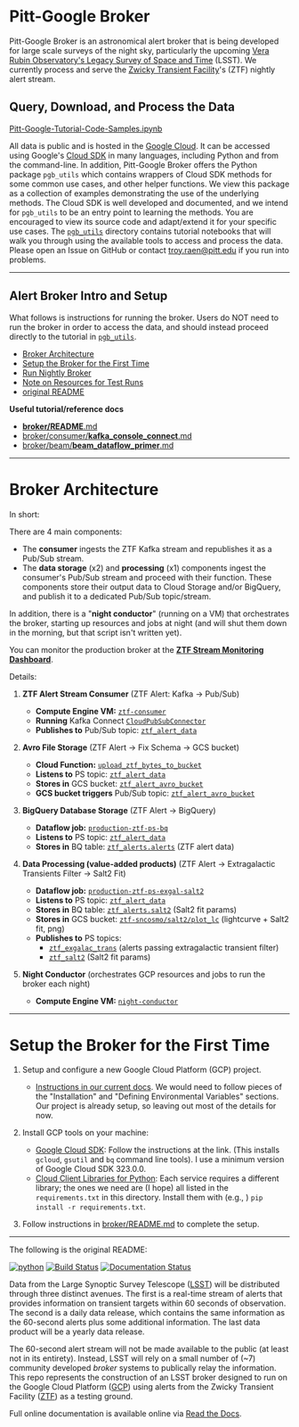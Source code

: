 # Pitt-Google Broker

Pitt-Google Broker is an astronomical alert broker that is being developed for large scale surveys of the night sky, particularly the upcoming [Vera Rubin Observatory's Legacy Survey of Space and Time](https://www.lsst.org/) (LSST).
We currently process and serve the [Zwicky Transient Facility](https://www.ztf.caltech.edu/)'s (ZTF) nightly alert stream.

## Query, Download, and Process the Data

[Pitt-Google-Tutorial-Code-Samples.ipynb](pgb_utils/tutorials/Pitt-Google-Tutorial-Code-Samples.ipynb)

All data is public and is hosted in the [Google Cloud](https://cloud.google.com/).
It can be accessed using Google's [Cloud SDK](https://cloud.google.com/sdk) in many languages, including Python and from the command-line.
In addition, Pitt-Google Broker offers the Python package `pgb_utils` which contains wrappers of Cloud SDK methods for some common use cases, and other helper functions.
We view this package as a collection of examples demonstrating the use of the underlying methods.
The Cloud SDK is well developed and documented, and we intend for `pgb_utils` to be an entry point to learning the methods.
You are encouraged to view its source code and adapt/extend it for your specific use cases.
The [`pgb_utils`](pgb_utils) directory contains tutorial notebooks that will walk you through using the available tools to access and process the data.
Please open an Issue on GitHub or contact troy.raen@pitt.edu if you run into problems.

---
## Alert Broker Intro and Setup

What follows is instructions for running the broker. Users do NOT need to run the broker in order to access the data, and should instead proceed directly to the tutorial in [`pgb_utils`](pgb_utils).

- [Broker Architecture](#broker-architecture)
- [Setup the Broker for the First Time](#setup-the-broker-for-the-first-time)
- [Run Nightly Broker](#run-nightly-broker)
- [Note on Resources for Test Runs](#note-on-resources-for-test-runs)
- [original README](#ogread)

__Useful tutorial/reference docs__
- [__broker/README__.md](broker/README.md)
- [broker/consumer/__kafka_console_connect__.md](broker/consumer/kafka_console_connect.md)
- [broker/beam/__beam_dataflow_primer__.md](broker/beam/beam_dataflow_primer.md)

---

# Broker Architecture
<!-- fs -->
In short:

There are 4 main components:
- The __consumer__ ingests the ZTF Kafka stream and republishes it as a Pub/Sub stream.
- The __data storage__ (x2) and __processing__ (x1) components ingest the consumer's Pub/Sub stream and proceed with their function. These components store their output data to Cloud Storage and/or BigQuery, and publish it to a dedicated Pub/Sub topic/stream.

In addition, there is a "__night conductor__" (running on a VM) that
orchestrates the broker,
starting up resources and jobs at night (and will shut them down in the morning, but that script isn't written yet).

You can monitor the production broker at the [__ZTF Stream Monitoring Dashboard__](https://console.cloud.google.com/monitoring/dashboards/builder/d8b7db8b-c875-4b93-8b31-d9f427f0c761?project=ardent-cycling-243415&dashboardBuilderState=%257B%2522editModeEnabled%2522:false%257D&timeDomain=1w).

Details:

1. __ZTF Alert Stream Consumer__ (ZTF Alert: Kafka -> Pub/Sub)
    - __Compute Engine VM:__  [`ztf-consumer`](https://console.cloud.google.com/compute/instancesMonitoringDetail/zones/us-central1-a/instances/ztf-consumer?project=ardent-cycling-243415&tab=monitoring&duration=PT1H)
    - __Running__  Kafka Connect [`CloudPubSubConnector`](https://github.com/GoogleCloudPlatform/pubsub/tree/master/kafka-connector)
    - __Publishes to__ Pub/Sub topic:  [`ztf_alert_data`](https://console.cloud.google.com/cloudpubsub/topic/detail/ztf_alert_data?project=ardent-cycling-243415)

2. __Avro File Storage__ (ZTF Alert -> Fix Schema -> GCS bucket)
    - __Cloud Function:__
 [`upload_ztf_bytes_to_bucket`](https://console.cloud.google.com/functions/details/us-central1/upload_ztf_bytes_to_bucket?project=ardent-cycling-243415&pageState=%28%22functionsDetailsCharts%22:%28%22groupValue%22:%22P1D%22,%22customValue%22:null%29%29)
    - __Listens to__ PS topic: [`ztf_alert_data`](https://console.cloud.google.com/cloudpubsub/topic/detail/ztf_alert_data?project=ardent-cycling-243415)
    - __Stores in__ GCS bucket: [`ztf_alert_avro_bucket`](https://console.cloud.google.com/storage/browser/ardent-cycling-243415_ztf_alert_avro_bucket;tab=objects?forceOnBucketsSortingFiltering=false&project=ardent-cycling-243415&prefix=&forceOnObjectsSortingFiltering=false)
    - __GCS bucket triggers__ Pub/Sub topic: [`ztf_alert_avro_bucket`](https://console.cloud.google.com/cloudpubsub/topic/detail/ztf_alert_avro_bucket?project=ardent-cycling-243415)

3. __BigQuery Database Storage__ (ZTF Alert -> BigQuery)
    - __Dataflow job:__ [`production-ztf-ps-bq`](https://console.cloud.google.com/dataflow/jobs?project=ardent-cycling-243415)
    - __Listens to__ PS topic: [`ztf_alert_data`](https://console.cloud.google.com/cloudpubsub/topic/detail/ztf_alert_data?project=ardent-cycling-243415)
    - __Stores in__ BQ table: [`ztf_alerts.alerts`](https://console.cloud.google.com/bigquery?project=ardent-cycling-243415) (ZTF alert data)

4. __Data Processing (value-added products)__ (ZTF Alert -> Extragalactic Transients Filter -> Salt2 Fit)
    - __Dataflow job:__ [`production-ztf-ps-exgal-salt2`](https://console.cloud.google.com/dataflow/jobs?project=ardent-cycling-243415)
    - __Listens to__ PS topic: [`ztf_alert_data`](https://console.cloud.google.com/cloudpubsub/topic/detail/ztf_alert_data?project=ardent-cycling-243415)
    - __Stores in__ BQ table: [`ztf_alerts.salt2`](https://console.cloud.google.com/bigquery?project=ardent-cycling-243415) (Salt2 fit params)
    - __Stores in__ GCS bucket: [`ztf-sncosmo/salt2/plot_lc`](https://console.cloud.google.com/storage/browser/ardent-cycling-243415_ztf-sncosmo/salt2/plot_lc?pageState=%28%22StorageObjectListTable%22:%28%22f%22:%22%255B%255D%22%29%29&project=ardent-cycling-243415&prefix=&forceOnObjectsSortingFiltering=false) (lightcurve + Salt2 fit, png)
    - __Publishes to__ PS topics:
        - [ `ztf_exgalac_trans`](https://console.cloud.google.com/cloudpubsub/topic/detail/ztf_exgalac_trans?project=ardent-cycling-243415) (alerts passing extragalactic transient filter)
        - [`ztf_salt2`](https://console.cloud.google.com/cloudpubsub/topic/detail/ztf_salt2?project=ardent-cycling-243415) (Salt2 fit params)

5. __Night Conductor__ (orchestrates GCP resources and jobs to run the broker each night)
    - __Compute Engine VM:__  [`night-conductor`](https://console.cloud.google.com/compute/instancesDetail/zones/us-central1-a/instances/night-conductor?tab=details&project=ardent-cycling-243415)

<!-- fe Broker Architecture -->

---

# Setup the Broker for the First Time
<!-- fs -->
1. Setup and configure a new Google Cloud Platform (GCP) project.
    - [Instructions in our current docs](https://pitt-broker.readthedocs.io/en/latest/installation_setup/installation.html). We would need to follow pieces of the "Installation" and "Defining Environmental Variables" sections. Our project is already setup, so leaving out most of the details for now.

2. Install GCP tools on your machine:
    - [Google Cloud SDK](https://cloud.google.com/sdk/docs/install): Follow the instructions at the link. (This installs `gcloud`, `gsutil` and `bq` command line tools). I use a minimum version of Google Cloud SDK 323.0.0.
    - [Cloud Client Libraries for Python](https://cloud.google.com/python/docs/reference): Each service requires a different library; the ones we need are (I hope) all listed in the `requirements.txt` in this directory. Install them with (e.g., ) `pip install -r requirements.txt`.

3. Follow instructions in [broker/README.md](broker/README.md) to complete the setup.
<!-- fe Setup the Broker -->

---
<a name="ogread"></a>
The following is the original README:
<!-- fs -->

[![python](https://img.shields.io/badge/python-3.7-g.svg)]()
[![Build Status](https://travis-ci.com/mwvgroup/Pitt-Google-Broker.svg?branch=master)](https://travis-ci.com/mwvgroup/Pitt-Google-Broker)
[![Documentation Status](https://readthedocs.org/projects/pitt-broker/badge/?version=latest)](https://pitt-broker.readthedocs.io/en/latest/?badge=latest)

Data from the Large Synoptic Survey Telescope ([LSST](https://www.lsst.org)) will be distributed through three distinct avenues. The first is a real-time stream of alerts that provides information on transient targets within 60 seconds of observation. The second is a daily data release, which contains the same information as the 60-second alerts plus some additional information. The last data product will be a yearly data release.

The 60-second alert stream will not be made available to the public (at least not in its entirety). Instead, LSST will rely on a small number of (~7) community developed *broker* systems to publically relay the information. This repo represents the construction of an LSST broker designed to run on the Google Cloud Platform ([GCP](https://cloud.google.com)) using alerts from the Zwicky Transient Facility ([ZTF](https://www.ztf.caltech.edu)) as a testing ground.

Full online documentation is available online via [Read the Docs](https://pitt-broker.readthedocs.io/en/latest/index.html).

<!-- fe OG readme -->

